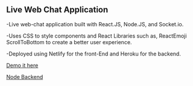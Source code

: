 

## Live Web Chat Application

-Live web-chat application built with React.JS, Node.JS, and Socket.io.

-Uses CSS to style components and React Libraries such as, ReactEmoji ScrollToBottom to create a better user experience.

-Deployed using Netlify for the front-End and Heroku for the backend.

[Demo it here](https://villatrue-chat.netlify.com/)

[Node Backend](https://github.com/villatrue/Chat_app)


